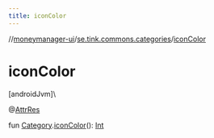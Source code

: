 ```yaml
---
title: iconColor
---
```

//[moneymanager-ui](../../index.html)/[se.tink.commons.categories](index.html)/[iconColor](icon-color.html)



# iconColor



[androidJvm]\




@[AttrRes](https://developer.android.com/reference/kotlin/androidx/annotation/AttrRes.html)



fun [Category](../com.tink.model.category/-category/index.html).[iconColor](icon-color.html)(): [Int](https://kotlinlang.org/api/latest/jvm/stdlib/kotlin/-int/index.html)




